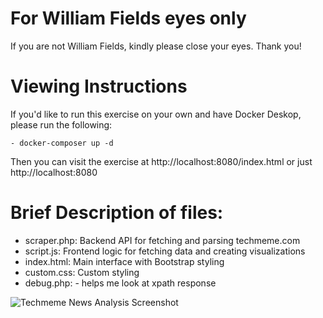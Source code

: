# For William Fields eyes only
If you are not William Fields, kindly please close your eyes. Thank you!

# Viewing Instructions
If you'd like to run this exercise on your own and have Docker Deskop, please run the following:

```
- docker-composer up -d
```

Then you can visit the exercise at http://localhost:8080/index.html or just http://localhost:8080

# Brief Description of files:
- scraper.php: Backend API for fetching and parsing techmeme.com
- script.js: Frontend logic for fetching data and creating visualizations
- index.html: Main interface with Bootstrap styling
- custom.css: Custom styling
- debug.php: - helps me look at xpath response

![Techmeme News Analysis Screenshot](https://i.postimg.cc/s2WxPPjR/Screenshot-2025-03-08-125526.png)